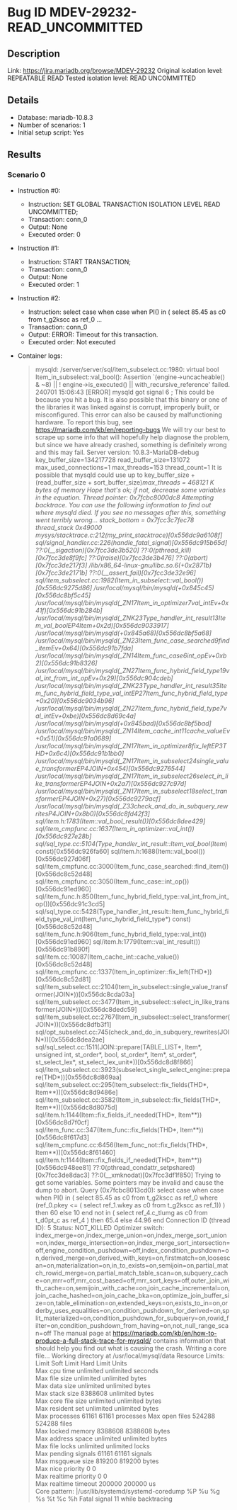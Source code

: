 # Bug ID MDEV-29232-READ_UNCOMMITTED

## Description

Link:                     https://jira.mariadb.org/browse/MDEV-29232
Original isolation level: REPEATABLE READ
Tested isolation level:   READ UNCOMMITTED


## Details
 * Database: mariadb-10.8.3
 * Number of scenarios: 1
 * Initial setup script: Yes

## Results
### Scenario 0
 * Instruction #0:
     - Instruction:  SET GLOBAL TRANSACTION ISOLATION LEVEL READ UNCOMMITTED;
     - Transaction: conn_0
     - Output: None
     - Executed order: 0
 * Instruction #1:
     - Instruction:  START TRANSACTION;
     - Transaction: conn_0
     - Output: None
     - Executed order: 1
 * Instruction #2:
     - Instruction:  select case when case when PI() in ( select 85.45 as c0 from t_g2kscc as ref_0 ...
     - Transaction: conn_0
     - Output: ERROR: Timeout for this transaction.
     - Executed order: Not executed

 * Container logs:
   > mysqld: /server/server/sql/item_subselect.cc:1980: virtual bool Item_in_subselect::val_bool(): Assertion `(engine->uncacheable() & ~8) || ! engine->is_executed() || with_recursive_reference' failed.
   > 240701 15:06:43 [ERROR] mysqld got signal 6 ;
   > This could be because you hit a bug. It is also possible that this binary
   > or one of the libraries it was linked against is corrupt, improperly built,
   > or misconfigured. This error can also be caused by malfunctioning hardware.
   > To report this bug, see https://mariadb.com/kb/en/reporting-bugs
   > We will try our best to scrape up some info that will hopefully help
   > diagnose the problem, but since we have already crashed, 
   > something is definitely wrong and this may fail.
   > Server version: 10.8.3-MariaDB-debug
   > key_buffer_size=134217728
   > read_buffer_size=131072
   > max_used_connections=1
   > max_threads=153
   > thread_count=1
   > It is possible that mysqld could use up to 
   > key_buffer_size + (read_buffer_size + sort_buffer_size)*max_threads = 468121 K  bytes of memory
   > Hope that's ok; if not, decrease some variables in the equation.
   > Thread pointer: 0x7fcbc8000dc8
   > Attempting backtrace. You can use the following information to find out
   > where mysqld died. If you see no messages after this, something went
   > terribly wrong...
   > stack_bottom = 0x7fcc3c7fec78 thread_stack 0x49000
   > mysys/stacktrace.c:212(my_print_stacktrace)[0x556dc9a6108f]
   > sql/signal_handler.cc:226(handle_fatal_signal)[0x556dc915b65d]
   > ??:0(__sigaction)[0x7fcc3de3b520]
   > ??:0(pthread_kill)[0x7fcc3de8f9fc]
   > ??:0(raise)[0x7fcc3de3b476]
   > ??:0(abort)[0x7fcc3de217f3]
   > /lib/x86_64-linux-gnu/libc.so.6(+0x2871b)[0x7fcc3de2171b]
   > ??:0(__assert_fail)[0x7fcc3de32e96]
   > sql/item_subselect.cc:1982(Item_in_subselect::val_bool())[0x556dc9275d86]
   > /usr/local/mysql/bin/mysqld(+0x845c45)[0x556dc8bf5c45]
   > /usr/local/mysql/bin/mysqld(_ZN17Item_in_optimizer7val_intEv+0x41f)[0x556dc91b284b]
   > /usr/local/mysql/bin/mysqld(_ZNK23Type_handler_int_result13Item_val_boolEP4Item+0x2d)[0x556dc9033917]
   > /usr/local/mysql/bin/mysqld(+0x845a68)[0x556dc8bf5a68]
   > /usr/local/mysql/bin/mysqld(_ZN23Item_func_case_searched9find_itemEv+0x64)[0x556dc91b7fda]
   > /usr/local/mysql/bin/mysqld(_ZN14Item_func_case6int_opEv+0xb2)[0x556dc91b8326]
   > /usr/local/mysql/bin/mysqld(_ZN27Item_func_hybrid_field_type19val_int_from_int_opEv+0x29)[0x556dc904cdeb]
   > /usr/local/mysql/bin/mysqld(_ZNK23Type_handler_int_result35Item_func_hybrid_field_type_val_intEP27Item_func_hybrid_field_type+0x20)[0x556dc9034b96]
   > /usr/local/mysql/bin/mysqld(_ZN27Item_func_hybrid_field_type7val_intEv+0xbe)[0x556dc8d69c4a]
   > /usr/local/mysql/bin/mysqld(+0x845bad)[0x556dc8bf5bad]
   > /usr/local/mysql/bin/mysqld(_ZN14Item_cache_int11cache_valueEv+0x51)[0x556dc91a0689]
   > /usr/local/mysql/bin/mysqld(_ZN17Item_in_optimizer8fix_leftEP3THD+0x6c4)[0x556dc91b1bb0]
   > /usr/local/mysql/bin/mysqld(_ZN17Item_in_subselect24single_value_transformerEP4JOIN+0x454)[0x556dc9276544]
   > /usr/local/mysql/bin/mysqld(_ZN17Item_in_subselect26select_in_like_transformerEP4JOIN+0x2a7)[0x556dc927c97d]
   > /usr/local/mysql/bin/mysqld(_ZN17Item_in_subselect18select_transformerEP4JOIN+0x27)[0x556dc9279acf]
   > /usr/local/mysql/bin/mysqld(_Z33check_and_do_in_subquery_rewritesP4JOIN+0x8b0)[0x556dc8fd42f3]
   > sql/item.h:1783(Item::val_bool_result())[0x556dc8dee429]
   > sql/item_cmpfunc.cc:1637(Item_in_optimizer::val_int())[0x556dc927e28b]
   > sql/sql_type.cc:5104(Type_handler_int_result::Item_val_bool(Item*) const)[0x556dc926fa60]
   > sql/item.h:1688(Item::val_bool())[0x556dc927d06f]
   > sql/item_cmpfunc.cc:3000(Item_func_case_searched::find_item())[0x556dc8c52d48]
   > sql/item_cmpfunc.cc:3050(Item_func_case::int_op())[0x556dc91ed960]
   > sql/item_func.h:850(Item_func_hybrid_field_type::val_int_from_int_op())[0x556dc91c3cd5]
   > sql/sql_type.cc:5428(Type_handler_int_result::Item_func_hybrid_field_type_val_int(Item_func_hybrid_field_type*) const)[0x556dc8c52d48]
   > sql/item_func.h:906(Item_func_hybrid_field_type::val_int())[0x556dc91ed960]
   > sql/item.h:1779(Item::val_int_result())[0x556dc91b890f]
   > sql/item.cc:10087(Item_cache_int::cache_value())[0x556dc8c52d48]
   > sql/item_cmpfunc.cc:1337(Item_in_optimizer::fix_left(THD*))[0x556dc8c52d81]
   > sql/item_subselect.cc:2104(Item_in_subselect::single_value_transformer(JOIN*))[0x556dc8cda03a]
   > sql/item_subselect.cc:3477(Item_in_subselect::select_in_like_transformer(JOIN*))[0x556dc8dedc59]
   > sql/item_subselect.cc:2767(Item_in_subselect::select_transformer(JOIN*))[0x556dc8dfb3f1]
   > sql/opt_subselect.cc:745(check_and_do_in_subquery_rewrites(JOIN*))[0x556dc8dea2ae]
   > sql/sql_select.cc:1511(JOIN::prepare(TABLE_LIST*, Item*, unsigned int, st_order*, bool, st_order*, Item*, st_order*, st_select_lex*, st_select_lex_unit*))[0x556dc8d8f866]
   > sql/item_subselect.cc:3923(subselect_single_select_engine::prepare(THD*))[0x556dc8d869aa]
   > sql/item_subselect.cc:295(Item_subselect::fix_fields(THD*, Item**))[0x556dc8d9486e]
   > sql/item_subselect.cc:3582(Item_in_subselect::fix_fields(THD*, Item**))[0x556dc8d8075d]
   > sql/item.h:1144(Item::fix_fields_if_needed(THD*, Item**))[0x556dc8d7f0cf]
   > sql/item_func.cc:347(Item_func::fix_fields(THD*, Item**))[0x556dc8f617d3]
   > sql/item_cmpfunc.cc:6456(Item_func_not::fix_fields(THD*, Item**))[0x556dc8f61460]
   > sql/item.h:1144(Item::fix_fields_if_needed(THD*, Item**))[0x556dc948ee81]
   > ??:0(pthread_condattr_setpshared)[0x7fcc3de8dac3]
   > ??:0(__xmknodat)[0x7fcc3df1f850]
   > Trying to get some variables.
   > Some pointers may be invalid and cause the dump to abort.
   > Query (0x7fcbc8013cd0): select case when case when PI() in ( select 85.45 as c0 from t_g2kscc as ref_0 where (ref_0.pkey <= ( select ref_1.wkey as c0 from t_g2kscc as ref_1)) ) then 60 else 10 end not in ( select ref_4.c_tlumg as c0 from t_d0pt_c as ref_4 ) then 65.4 else 44.96 end
   > Connection ID (thread ID): 5
   > Status: NOT_KILLED
   > Optimizer switch: index_merge=on,index_merge_union=on,index_merge_sort_union=on,index_merge_intersection=on,index_merge_sort_intersection=off,engine_condition_pushdown=off,index_condition_pushdown=on,derived_merge=on,derived_with_keys=on,firstmatch=on,loosescan=on,materialization=on,in_to_exists=on,semijoin=on,partial_match_rowid_merge=on,partial_match_table_scan=on,subquery_cache=on,mrr=off,mrr_cost_based=off,mrr_sort_keys=off,outer_join_with_cache=on,semijoin_with_cache=on,join_cache_incremental=on,join_cache_hashed=on,join_cache_bka=on,optimize_join_buffer_size=on,table_elimination=on,extended_keys=on,exists_to_in=on,orderby_uses_equalities=on,condition_pushdown_for_derived=on,split_materialized=on,condition_pushdown_for_subquery=on,rowid_filter=on,condition_pushdown_from_having=on,not_null_range_scan=off
   > The manual page at https://mariadb.com/kb/en/how-to-produce-a-full-stack-trace-for-mysqld/ contains
   > information that should help you find out what is causing the crash.
   > Writing a core file...
   > Working directory at /usr/local/mysql/data
   > Resource Limits:
   > Limit                     Soft Limit           Hard Limit           Units     
   > Max cpu time              unlimited            unlimited            seconds   
   > Max file size             unlimited            unlimited            bytes     
   > Max data size             unlimited            unlimited            bytes     
   > Max stack size            8388608              unlimited            bytes     
   > Max core file size        unlimited            unlimited            bytes     
   > Max resident set          unlimited            unlimited            bytes     
   > Max processes             61161                61161                processes 
   > Max open files            524288               524288               files     
   > Max locked memory         8388608              8388608              bytes     
   > Max address space         unlimited            unlimited            bytes     
   > Max file locks            unlimited            unlimited            locks     
   > Max pending signals       61161                61161                signals   
   > Max msgqueue size         819200               819200               bytes     
   > Max nice priority         0                    0                    
   > Max realtime priority     0                    0                    
   > Max realtime timeout      200000               200000               us        
   > Core pattern: |/usr/lib/systemd/systemd-coredump %P %u %g %s %t %c %h
   > Fatal signal 11 while backtracing
